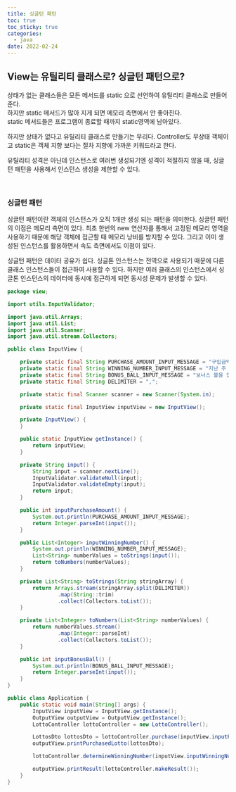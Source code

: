 ```yaml
---
title: 싱글턴 패턴
toc: true
toc_sticky: true
categories:
  - java
date: 2022-02-24
---
```


## View는 유틸리티 클래스로? 싱글턴 패턴으로?

상태가 없는 클래스들은 모든 메서드를 static 으로 선언하여 유틸리티 클래스로 만들어준다.<br/>
하지만 static 메서드가 많아 지게 되면 메모리 측면에서 안 좋아진다.<br/>
static 메서드들은 프로그램이 종료할 때까지 static영역에 남아있다.

하지만 상태가 없다고 유틸리티 클래스로 만들기는 무리다.
Controller도 무상태 객체이고 static은 객체 지향 보다는 절차 지향에 가까운 키워드라고 한다.

유틸리티 성격은 아닌데 인스턴스로 여러번 생성되기엔 성격이 적절하지 않을 때, 싱글턴 패턴을 사용해서 인스턴스 생성을 제한할 수 있다.

<br/>

### 싱글턴 패턴

싱글턴 패턴이란 객체의 인스턴스가 오직 1개만 생성 되는 패턴을 의미한다.
싱글턴 패턴의 이점은 메모리 측면이 있다.
최초 한번의 new 연산자를 통해서 고정된 메모리 영역을 사용하기 때문에 해당 객체에 접근할 때 메모리 낭비를 방지할 수 있다.
그리고 이미 생성된 인스턴스를 활용하면서 속도 측면에서도 이점이 있다.

싱글턴 패턴은 데이터 공유가 쉽다. 싱글톤 인스턴스는 전역으로 사용되기 때문에 다른 클래스 인스턴스들이 접근하여 사용할 수 있다.
하지만 여러 클래스의 인스턴스에서 싱글톤 인스턴스의 데이터에 동시에 접근하게 되면 동시성 문제가 발생할 수 있다.

```java
package view;

import utils.InputValidator;

import java.util.Arrays;
import java.util.List;
import java.util.Scanner;
import java.util.stream.Collectors;

public class InputView {

    private static final String PURCHASE_AMOUNT_INPUT_MESSAGE = "구입금액을 입력해 주세요.";
    private static final String WINNING_NUMBER_INPUT_MESSAGE = "지난 주 당첨 번호를 입력해 주세요.";
    private static final String BONUS_BALL_INPUT_MESSAGE = "보너스 볼을 입력해 주세요.";
    private static final String DELIMITER = ",";

    private static final Scanner scanner = new Scanner(System.in);

    private static final InputView inputView = new InputView();

    private InputView() {
    }

    public static InputView getInstance() {
        return inputView;
    }

    private String input() {
        String input = scanner.nextLine();
        InputValidator.validateNull(input);
        InputValidator.validateEmpty(input);
        return input;
    }

    public int inputPurchaseAmount() {
        System.out.println(PURCHASE_AMOUNT_INPUT_MESSAGE);
        return Integer.parseInt(input());
    }

    public List<Integer> inputWinningNumber() {
        System.out.println(WINNING_NUMBER_INPUT_MESSAGE);
        List<String> numberValues = toStrings(input());
        return toNumbers(numberValues);
    }

    private List<String> toStrings(String stringArray) {
        return Arrays.stream(stringArray.split(DELIMITER))
                .map(String::trim)
                .collect(Collectors.toList());
    }

    private List<Integer> toNumbers(List<String> numberValues) {
        return numberValues.stream()
                .map(Integer::parseInt)
                .collect(Collectors.toList());
    }

    public int inputBonusBall() {
        System.out.println(BONUS_BALL_INPUT_MESSAGE);
        return Integer.parseInt(input());
    }
}

```



```java
public class Application {
    public static void main(String[] args) {
        InputView inputView = InputView.getInstance();
        OutputView outputView = OutputView.getInstance();
        LottoController lottoController = new LottoController();

        LottosDto lottosDto = lottoController.purchase(inputView.inputPurchaseAmount());
        outputView.printPurchasedLotto(lottosDto);

        lottoController.determineWinningNumber(inputView.inputWinningNumber(), inputView.inputBonusBall());

        outputView.printResult(lottoController.makeResult());
    }
}
```

